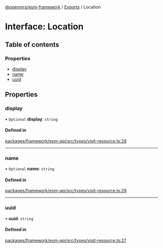 [@openmrs/esm-framework](../API.md) / [Exports](../modules.md) / Location

# Interface: Location

## Table of contents

### Properties

- [display](location.md#display)
- [name](location.md#name)
- [uuid](location.md#uuid)

## Properties

### display

• `Optional` **display**: `string`

#### Defined in

[packages/framework/esm-api/src/types/visit-resource.ts:28](https://github.com/openmrs/openmrs-esm-core/blob/master/packages/framework/esm-api/src/types/visit-resource.ts#L28)

___

### name

• `Optional` **name**: `string`

#### Defined in

[packages/framework/esm-api/src/types/visit-resource.ts:29](https://github.com/openmrs/openmrs-esm-core/blob/master/packages/framework/esm-api/src/types/visit-resource.ts#L29)

___

### uuid

• **uuid**: `string`

#### Defined in

[packages/framework/esm-api/src/types/visit-resource.ts:27](https://github.com/openmrs/openmrs-esm-core/blob/master/packages/framework/esm-api/src/types/visit-resource.ts#L27)
